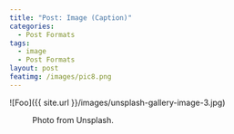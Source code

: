 ```yaml
---
title: "Post: Image (Caption)"
categories:
  - Post Formats
tags:
  - image
  - Post Formats
layout: post
featimg: /images/pic8.png
---
```



![Foo]({{ site.url }}/images/unsplash-gallery-image-3.jpg)


<figure>
  
  <figcaption>Photo from Unsplash.</figcaption>
</figure>